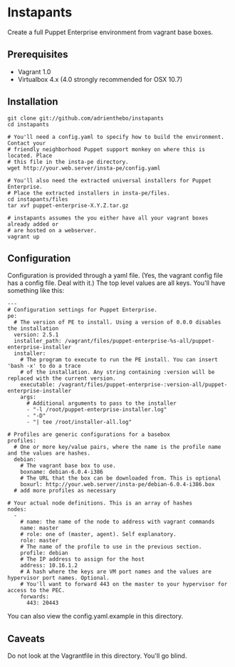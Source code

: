 Instapants
========

Create a full Puppet Enterprise environment from vagrant base boxes.

Prerequisites
-------------

  * Vagrant 1.0
  * Virtualbox 4.x (4.0 strongly recommended for OSX 10.7)

Installation
------------

    git clone git://github.com/adrienthebo/instapants
    cd instapants

    # You'll need a config.yaml to specify how to build the environment. Contact your
    # friendly neighborhood Puppet support monkey on where this is located. Place
    # this file in the insta-pe directory.
    wget http://your.web.server/insta-pe/config.yaml

    # You'll also need the extracted universal installers for Puppet Enterprise.
    # Place the extracted installers in insta-pe/files.
    cd instapants/files
    tar xvf puppet-enterprise-X.Y.Z.tar.gz

    # instapants assumes the you either have all your vagrant boxes already added or
    # are hosted on a webserver.
    vagrant up

Configuration
-------------

Configuration is provided through a yaml file. (Yes, the vagrant config file
has a config file. Deal with it.) The top level values are all keys. You'll
have something like this:

    ---
    # Configuration settings for Puppet Enterprise.
    pe:
      # The version of PE to install. Using a version of 0.0.0 disables the installation
      version: 2.5.1
      installer_path: /vagrant/files/puppet-enterprise-%s-all/puppet-enterprise-installer
      installer:
        # The program to execute to run the PE install. You can insert 'bash -x' to do a trace
        # of the installation. Any string containing :version will be replaced with the current version.
        executable: /vagrant/files/puppet-enterprise-:version-all/puppet-enterprise-installer
        args:
          # Additional arguments to pass to the installer
          - "-l /root/puppet-enterprise-installer.log"
          - "-D"
          - "| tee /root/installer-all.log"

    # Profiles are generic configurations for a basebox
    profiles:
      # One or more key/value pairs, where the name is the profile name and the values are hashes.
      debian:
        # The vagrant base box to use.
        boxname: debian-6.0.4-i386
        # The URL that the box can be downloaded from. This is optional
        boxurl: http://your.web.server/insta-pe/debian-6.0.4-i386.box
      # add more profiles as necessary

    # Your actual node definitions. This is an array of hashes
    nodes:
      -
        # name: the name of the node to address with vagrant commands
        name: master
        # role: one of (master, agent). Self explanatory.
        role: master
        # The name of the profile to use in the previous section.
        profile: debian
        # The IP address to assign for the host
        address: 10.16.1.2
        # A hash where the keys are VM port names and the values are hypervisor port names. Optional.
        # You'll want to forward 443 on the master to your hypervisor for access to the PEC.
        forwards:
          443: 20443

You can also view the config.yaml.example in this directory.

Caveats
-------

Do not look at the Vagrantfile in this directory. You'll go blind.
